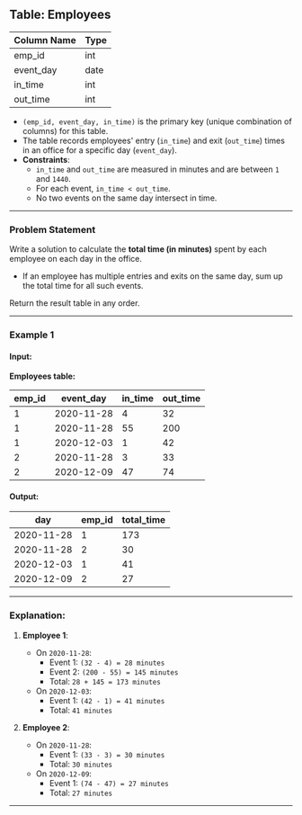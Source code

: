 ## Table: Employees

| Column Name | Type |
|-------------|------|
| emp_id      | int  |
| event_day   | date |
| in_time     | int  |
| out_time    | int  |

- `(emp_id, event_day, in_time)` is the primary key (unique combination of columns) for this table.
- The table records employees' entry (`in_time`) and exit (`out_time`) times in an office for a specific day (`event_day`).
- **Constraints**:
  - `in_time` and `out_time` are measured in minutes and are between `1` and `1440`.
  - For each event, `in_time < out_time`.
  - No two events on the same day intersect in time.

---

### Problem Statement

Write a solution to calculate the **total time (in minutes)** spent by each employee on each day in the office. 
- If an employee has multiple entries and exits on the same day, sum up the total time for all such events.

Return the result table in any order.

---

### Example 1

#### Input:
**Employees table:**

| emp_id | event_day  | in_time | out_time |
|--------|------------|---------|----------|
| 1      | 2020-11-28 | 4       | 32       |
| 1      | 2020-11-28 | 55      | 200      |
| 1      | 2020-12-03 | 1       | 42       |
| 2      | 2020-11-28 | 3       | 33       |
| 2      | 2020-12-09 | 47      | 74       |

#### Output:
| day        | emp_id | total_time |
|------------|--------|------------|
| 2020-11-28 | 1      | 173        |
| 2020-11-28 | 2      | 30         |
| 2020-12-03 | 1      | 41         |
| 2020-12-09 | 2      | 27         |

---

### Explanation:
1. **Employee 1**:
   - On `2020-11-28`:
     - Event 1: `(32 - 4) = 28 minutes`
     - Event 2: `(200 - 55) = 145 minutes`
     - Total: `28 + 145 = 173 minutes`
   - On `2020-12-03`:
     - Event 1: `(42 - 1) = 41 minutes`
     - Total: `41 minutes`

2. **Employee 2**:
   - On `2020-11-28`:
     - Event 1: `(33 - 3) = 30 minutes`
     - Total: `30 minutes`
   - On `2020-12-09`:
     - Event 1: `(74 - 47) = 27 minutes`
     - Total: `27 minutes`

---

